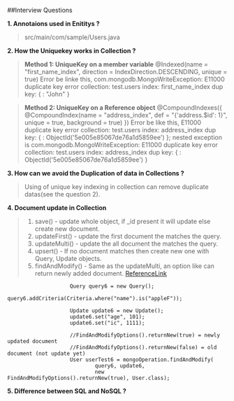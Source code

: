##Interview Questions

**1. Annotaions used in Enititys ?**
>src/main/com/sample/Users.java

**2. How the Uniquekey works in Collection ?**

>**Method 1: UniqueKey on a member variable**
>@Indexed(name = "first_name_index", direction = IndexDirection.DESCENDING, unique = true)
Error be linke this,
com.mongodb.MongoWriteException: E11000 duplicate key error collection: test.users index: first_name_index dup key: { : "John" }

>**Method 2: UniqueKey on a Reference object**
>@CompoundIndexes({
        @CompoundIndex(name = "address_index", def = "{'address.$id': 1}", unique = true, background = true)
})
Error be like this,
E11000 duplicate key error collection: test.users index: address_index dup key: { : ObjectId('5e005e85067de76a1d5859ee') }; nested exception is com.mongodb.MongoWriteException: E11000 duplicate key error collection: test.users index: address_index dup key: { : ObjectId('5e005e85067de76a1d5859ee') }

**3. How can we avoid the Duplication of data in Collections ?**
>Using of unique key indexing in collection can remove duplicate datas(see the question 2).

**4. Document update in Collection**
>1. save() - update whole object, if _id present it will update else create new document.
>2. updateFirst() - update the first document the matches the query.
>3. updateMulti() - update the all document the matches the query.
>4. upsert() - If no document matches then create new one with Query, Update objects.
>5. findAndModify() - Same as the updateMulti, an option like can return newly added document.
>[ReferenceLink](https://www.mkyong.com/mongodb/spring-data-mongodb-update-document/ "www.mkyong.com")
>               		
                		
                		Query query6 = new Query();
                		query6.addCriteria(Criteria.where("name").is("appleF"));
                		
                		Update update6 = new Update();
                		update6.set("age", 101);
                		update6.set("ic", 1111);
                		
                		//FindAndModifyOptions().returnNew(true) = newly updated document
                		//FindAndModifyOptions().returnNew(false) = old document (not update yet)
                		User userTest6 = mongoOperation.findAndModify(
                				query6, update6, 
                				new FindAndModifyOptions().returnNew(true), User.class);
                				
**5. Difference between SQL and NoSQL ?**
>
